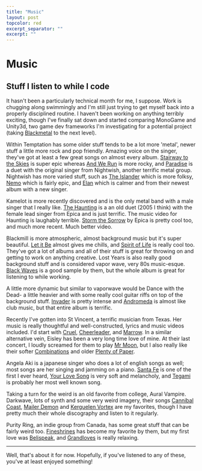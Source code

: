 ```yaml
---
title: "Music"
layout: post
topcolor: red
excerpt_separator: ""
excerpt: ""
---
```


# Music
## Stuff I listen to while I code

It hasn't been a particularly technical month for me, I suppose. Work is chugging along swimmingly and I'm still just trying to get myself back into a properly disciplined routine. I haven't been working on anything terribly exciting, though I've finally sat down and started comparing MonoGame and Unity3d, two game dev frameworks I'm investigating for a potential project (taking [Blackmetal](http://tremulaes.com/portfolio/blackmetal-demo/) to the next level).

Within Temptation has some older stuff tends to be a lot more 'metal', newer stuff a little more rock and pop friendly. Amazing voice on the singer, they've got at least a few great songs on almost every album. [Stairway to the Skies](https://www.youtube.com/watch?v=35RqzSR5Who) is super epic whereas [And We Run](https://www.youtube.com/watch?v=awvqIi427_A) is more rocky, and [Paradise](https://www.youtube.com/watch?v=Dy6MpsDPKts) is a duet with the original singer from Nightwish, another terrific metal group. Nightwish has more varied stuff, such as [The Islander](https://www.youtube.com/watch?v=--tFFz44zvc) which is more folksy, [Nemo](https://www.youtube.com/watch?v=kIBdpFJyFkc) which is fairly epic, and [Elan](https://www.youtube.com/watch?v=zPonioDYnoY) which is calmer and from their newest album with a new singer.

Kamelot is more recently discovered and is the only metal band with a male singer that I really like. [The Haunting](https://www.youtube.com/watch?v=lecZ8UnsjLs) is a an old duet (2005 I think) with the female lead singer from Epica and is just terrific. The music video for Haunting is laughably terrible. [Storm the Sorrow](https://www.youtube.com/watch?v=dNoTvg0t52c) by Epica is pretty cool too, and much more recent. Much better video.

Blackmill is more atmospheric, almost background music but it's super beautiful. [Let it Be](https://www.youtube.com/watch?v=sDI6HTR9arA) almost gives me chills, and [Spirit of Life](https://www.youtube.com/watch?v=YeaGUfZM5hs) is really cool too. They've got a lot of albums and all of their stuff is great for throwing on and getting to work on anything creative. Lost Years is also really good background stuff and is considered vapor wave, very 80s music-esque. [Black Waves](https://www.youtube.com/watch?v=bGttQ4Gx_R0) is a good sample by them, but the whole album is great for listening to while working.

A little more dynamic but similar to vaporwave would be Dance with the Dead- a little heavier and with some really cool guitar riffs on top of the background stuff. [Invader](https://www.youtube.com/watch?v=1Egf1OZ1CuE) is pretty intense and [Andromeda](https://www.youtube.com/watch?v=q3lpoGABH6A) is almost like club music, but that entire album is terrific.

Recently I've gotten into St Vincent, a terrific musician from Texas. Her music is really thoughtful and well-constructed, lyrics and music videos included. I'd start with [Cruel](https://www.youtube.com/watch?v=Itt0rALeHE8), [Cheerleader](https://www.youtube.com/watch?v=LEY9GJAm8bA), and [Marrow](https://www.youtube.com/watch?v=-9prpAv6kvo). In a similar alternative vein, Eisley has been a very long time love of mine. At their last concert, I loudly screamed for them to play [Mr Moon](https://www.youtube.com/watch?v=RpbIPyeG-r0), but I also really like their softer [Combinations](https://www.youtube.com/watch?v=AIyXJRfIPqA) and older [Plenty of Paper](https://www.youtube.com/watch?v=EQF5a8dKzGY).

Angela Aki is a japanese singer who does a lot of english songs as well; most songs are her singing and jamming on a piano. [Santa Fe](https://www.youtube.com/watch?v=SZnUrq-En0A) is one of the first I ever heard, [Your Love Song](https://www.youtube.com/watch?v=9c60bWoJkCw) is very soft and melancholy, and [Tegami](https://www.youtube.com/watch?v=w7bI8TN7ECQ) is probably her most well known song.

Taking a turn for the weird is an old favorite from college, Aural Vampire. Darkwave, lots of synth and some very weird imagery, their songs [Cannibal Coast](https://www.youtube.com/watch?v=sQbAzXHyOfk), [Mailer Demon](https://www.youtube.com/watch?v=elLNQVhDOpI) and [Kerguelen Vortex](https://www.youtube.com/watch?v=Hk8T87jdQ5Q) are my favorites, though I have pretty much their whole discography and listen to it regularly.

Purity Ring, an indie group from Canada, has some great stuff that can be fairly weird too. [Fineshrines](https://www.youtube.com/watch?v=Xqw4wo8vdY8) has become my favorite by them, but my first love was [Belispeak](https://www.youtube.com/watch?v=wVcOwVD4V30), and [Grandloves](https://www.youtube.com/watch?v=XCCOnKSZ1bY) is really relaxing.

-------

Well, that's about it for now. Hopefully, if you've listened to any of these, you've at least enjoyed something!
